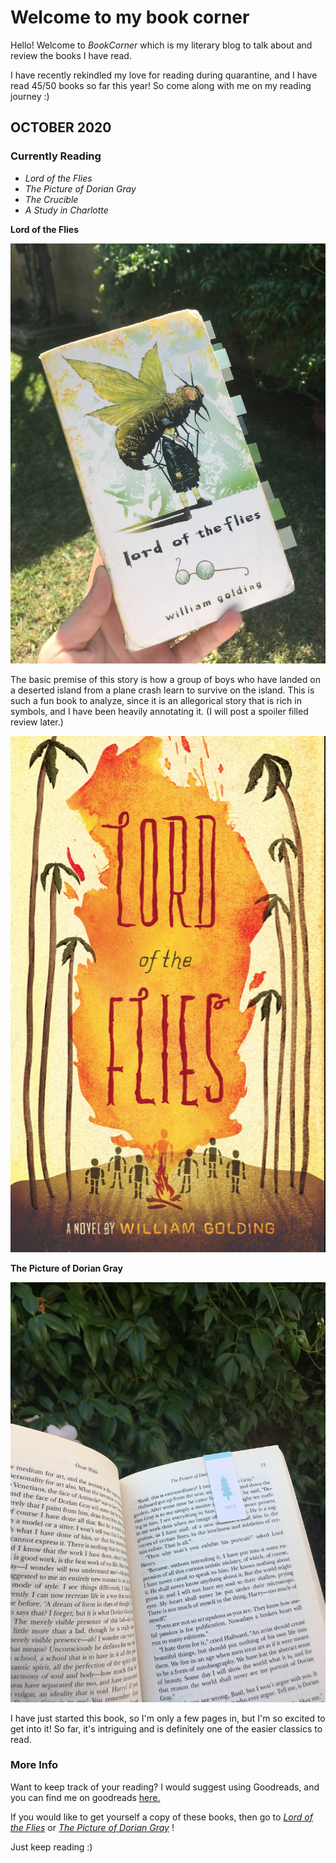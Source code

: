 # Welcome to my book corner

Hello!  Welcome to _BookCorner_ which is my literary blog to talk about and review the books I have read.  

I have recently rekindled my love for reading during quarantine, and I have read 45/50 books so far this year!  So come along with me on my reading journey :)

## OCTOBER 2020

### Currently Reading

- _Lord of the Flies_
- _The Picture of Dorian Gray_
- _The Crucible_
- _A Study in Charlotte_

**Lord of the Flies**

![lotf](IMG_4928.JPG)

The basic premise of this story is how a group of boys who have landed on a deserted island from a plane crash learn to survive on the island.  This is such a fun book to analyze, since it is an allegorical story that is rich in symbols, and I have been heavily annotating it.  (I will post a spoiler filled review later.)

![lotfcover](lotfcover.png)

**The Picture of Dorian Gray**

![pictureofdoriangray](IMG_4937.JPG)

I have just started this book, so I'm only a few pages in, but I'm so excited to get into it!  So far, it's intriguing and is definitely one of the easier classics to read.

### More Info

Want to keep track of your reading?  I would suggest using Goodreads, and you can find me on goodreads [here.](https://www.goodreads.com/user/show/104617296-kayla)  

If you would like to get yourself a copy of these books, then go to [_Lord of the Flies_](https://www.amazon.com/Lord-Flies-William-Golding/dp/0399501487/ref=sr_1_1?dchild=1&keywords=lord+of+the+flies&qid=1602116199&sr=8-1) or [_The Picture of Dorian Gray_](https://www.amazon.com/Picture-Dorian-Gray-Oscar-Wilde/dp/1515190994/ref=sr_1_4?crid=CUUS99Q6C3IC&dchild=1&keywords=the+picture+of+dorian+gray&qid=1602116259&sprefix=the+picture+of+dorian+g%2Caps%2C264&sr=8-4) !

Just keep reading :)
